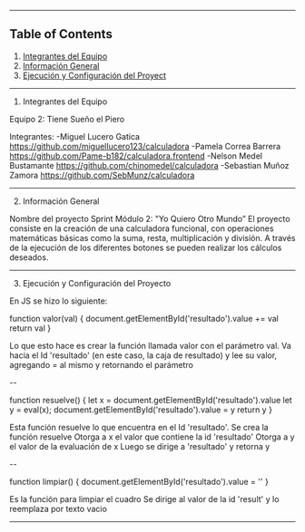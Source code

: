 ***
## Table of Contents
1. [Integrantes del Equipo](#Integrantes-del-Equipo)
2. [Información General](#Información-General)
3. [Ejecución y Configuración del Proyect](#Ejecución-y-Configuración-del-Proyecto)

***
1. Integrantes del Equipo

Equipo 2: Tiene Sueño el Piero

Integrantes:
-Miguel Lucero Gatica https://github.com/miguellucero123/calculadora
-Pamela Correa Barrera https://github.com/Pame-b182/calculadora.frontend
-Nelson Medel Bustamante https://github.com/chinomedel/calculadora
-Sebastian Muñoz Zamora https://github.com/SebMunz/calculadora
***
2. Información General

Nombre del proyecto    Sprint Módulo 2: "Yo Quiero Otro Mundo”
El proyecto consiste en la creación de una calculadora funcional, con operaciones matemáticas básicas como la suma, resta, multiplicación y división. A través de la ejecución de los diferentes botones se pueden realizar los cálculos deseados.
***
3. Ejecución y Configuración del Proyecto

En JS se hizo lo siguiente:

  function valor(val) {
      document.getElementById('resultado').value += val
      return val
  }

Lo que esto hace es crear la función llamada valor con el parámetro val.
Va hacia el Id 'resultado' (en este caso, la caja de resultado) y lee su valor, agregando = al mismo y retornando el parámetro

--

 function resuelve() {
     let x = document.getElementById('resultado').value
     let y = eval(x);
      document.getElementById('resultado').value = y
      return y
  }

Esta función resuelve lo que encuentra en el Id 'resultado'.
Se crea la función resuelve
Otorga a x el valor que contiene la id 'resultado'
Otorga a y el valor de la evaluación de x
Luego se dirige a 'resultado' y retorna y

--

  function limpiar() {
      document.getElementById('resultado').value = ''
}

Es la función para limpiar el cuadro
Se dirige al valor de la id 'result' y lo reemplaza por texto vacio
***
